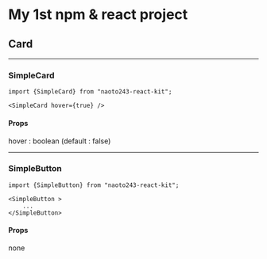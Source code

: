 # My 1st npm & react project

## Card

---
### SimpleCard
```$xslt
import {SimpleCard} from "naoto243-react-kit";

<SimpleCard hover={true} />
```
#### Props
hover : boolean (default : false)
 
---
### SimpleButton
```$xslt
import {SimpleButton} from "naoto243-react-kit";

<SimpleButton >
    ...
</SimpleButton>
```
#### Props
none


